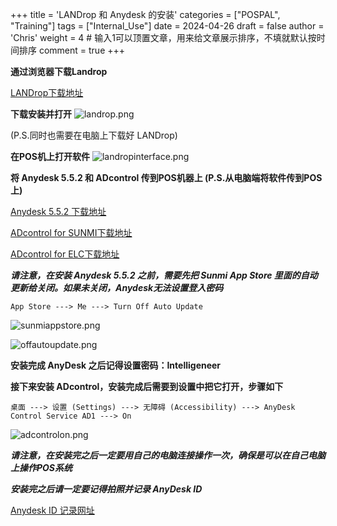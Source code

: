 +++
title = 'LANDrop 和 Anydesk 的安装'
categories = ["POSPAL", "Training"]
tags = ["Internal_Use"]
date = 2024-04-26
draft = false
author = 'Chris'
weight = 4 # 输入1可以顶置文章，用来给文章展示排序，不填就默认按时间排序
comment = true
+++

**通过浏览器下载Landrop**

[LANDrop下载地址](https://landrop.app/ "LANDrop下载")

**下载安装并打开**
![landrop.png](/img/landrop.png)

(P.S.同时也需要在电脑上下载好 LANDrop)

**在POS机上打开软件**
![landropinterface.png](/img/landropinterface.png)



**将 Anydesk 5.5.2 和 ADcontrol 传到POS机器上 (P.S.从电脑端将软件传到POS上)**

[Anydesk 5.5.2 下载地址](https://onedrive.live.com/?cid=8119C2A597679EB1&mid=A0722E84162626D8%21108&mcid=A0722E84162626D8&sd=1&id=8119C2A597679EB1%21159005&parId=8119C2A597679EB1%21130342&o=OneUp "Anydesk下载")

[ADcontrol for SUNMI下载地址](https://onedrive.live.com/?cid=8119C2A597679EB1&mid=A0722E84162626D8%21108&mcid=A0722E84162626D8&sd=1&id=8119C2A597679EB1%21159003&parId=8119C2A597679EB1%21130342&o=OneUp "ADcontrol for SUNMI下载")

[ADcontrol for ELC下载地址](https://onedrive.live.com/?cid=8119C2A597679EB1&mid=A0722E84162626D8%21108&mcid=A0722E84162626D8&sd=1&id=8119C2A597679EB1%21159004&parId=8119C2A597679EB1%21130342&o=OneUp "ADcontrol for ELC下载")

***请注意，在安装 Anydesk 5.5.2 之前，需要先把 Sunmi App Store 里面的自动更新给关闭。如果未关闭，Anydesk无法设置登入密码***
```dos
App Store ---> Me ---> Turn Off Auto Update
```
![sunmiappstore.png](/img/sunmiappstore.png)

![offautoupdate.png](/img/offautoupdate.png)

**安装完成 AnyDesk 之后记得设置密码：Intelligeneer**

**接下来安装 ADcontrol，安装完成后需要到设置中把它打开，步骤如下**
```dos
桌面 ---> 设置 (Settings) ---> 无障碍 (Accessibility) ---> AnyDesk Control Service AD1 ---> On
```
![adcontrolon.png](/img/adcontrolon.png)

***请注意，在安装完之后一定要用自己的电脑连接操作一次，确保是可以在自己电脑上操作POS系统***

***安装完之后请一定要记得拍照并记录 AnyDesk ID***

[Anydesk ID 记录网址](https://onedrive.live.com/edit.aspx?resid=8119C2A597679EB1!126794&cid=8119c2a597679eb1&authkey=!Agdu_ujlc7MC7nU&CT=1683622310119&OR=ItemsView "Anydesk ID 记录网址")
